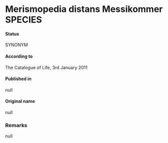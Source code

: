 Merismopedia distans Messikommer SPECIES
=======

#### Status
SYNONYM

#### According to
The Catalogue of Life, 3rd January 2011

#### Published in
null

#### Original name
null

### Remarks
null